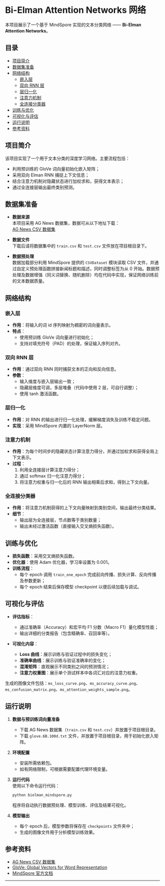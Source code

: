 # Bi-Elman Attention Networks 网络

本项目展示了一个基于 MindSpore 实现的文本分类网络 —— **Bi-Elman Attention Networks**。

## 目录

- [项目简介](#项目简介)
- [数据集准备](#数据集准备)
- [网络结构](#网络结构)
  - [嵌入层](#嵌入层)
  - [双向 RNN 层](#双向-rnn-层)
  - [层归一化](#层归一化)
  - [注意力机制](#注意力机制)
  - [全连接分类器](#全连接分类器)
- [训练与优化](#训练与优化)
- [可视化与评估](#可视化与评估)
- [运行说明](#运行说明)
- [参考资料](#参考资料)


## 项目简介

该项目实现了一个用于文本分类的深度学习网络。主要流程包括：
- 利用预训练的 GloVe 词向量初始化嵌入矩阵；
- 采用双向 Elman RNN 捕捉上下文信息；
- 结合注意力机制对隐藏状态进行加权求和，获得文本表示；
- 通过全连接层输出最终类别预测。


## 数据集准备

- **数据来源**  
  本项目采用 AG News 数据集，数据可从以下地址下载：  
  [AG News CSV 数据集](https://github.com/mhjabreel/CharCnn_Keras/tree/master/data/ag_news_csv)

- **数据文件**  
  下载后请将数据集中的 `train.csv` 和 `test.csv` 文件放在项目根目录下。

- **数据预处理**  
  数据加载部分利用 MindSpore 提供的 `CSVDataset` 模块读取 CSV 文件，并通过自定义预处理函数拼接新闻标题和描述，同时调整标签为从 0 开始。数据预处理及数据增强（同义词替换、随机删除）均在代码中实现，保证网络训练前的文本数据质量。


## 网络结构

### 嵌入层

- **作用**：将输入的词 id 序列映射为稠密的词向量表示。  
- **特点**：  
  - 使用预训练 GloVe 词向量进行初始化；
  - 支持对填充符号（PAD）的处理，保证输入序列对齐。

### 双向 RNN 层

- **作用**：通过双向 RNN 同时捕获文本的正向和反向信息。  
- **参数**：  
  - 输入维度与嵌入层输出一致；
  - 隐藏层维度可调，多层堆叠（代码中使用 2 层，可自行调整）；
  - 使用 tanh 激活函数。

### 层归一化

- **作用**：对 RNN 的输出进行归一化处理，缓解梯度消失及训练不稳定问题。  
- **实现**：采用 MindSpore 内置的 LayerNorm 层。

### 注意力机制

- **作用**：为每个时间步的隐藏状态计算注意力得分，并通过加权求和获得全局上下文表示。  
- **过程**：  
  1. 利用全连接层计算注意力得分；
  2. 通过 softmax 归一化注意力得分；
  3. 将注意力权重与归一化后的 RNN 输出相乘后求和，得到上下文向量。

### 全连接分类器

- **作用**：将注意力机制获得的上下文向量映射到类别空间，输出最终分类结果。  
- **细节**：  
  - 输出层为全连接层，节点数等于类别数量；
  - 输出未经过激活函数（直接输入交叉熵损失函数）。


## 训练与优化

- **损失函数**：采用交叉熵损失函数。  
- **优化器**：使用 Adam 优化器，学习率设置为 0.001。  
- **训练流程**：  
  - 每个 epoch 调用 `train_one_epoch` 完成前向传播、损失计算、反向传播及参数更新；
  - 每个 epoch 结束后保存模型 checkpoint 以便后续加载与调试。


## 可视化与评估

- **评估指标**：  
  - 通过准确率（Accuracy）和宏平均 F1 分数（Macro F1）量化模型性能；
  - 输出详细的分类报告（包含精确率、召回率等）。

- **可视化内容**：  
  - **Loss 曲线**：展示训练与验证过程中的损失变化；
  - **准确率曲线**：展示训练与验证准确率的变化；
  - **混淆矩阵**：直观展示不同类别之间的预测情况；
  - **注意力权重图**：展示单个测试样本中各词汇对应的注意力权重。

生成的图像文件包括：`ms_loss_curve.png`、`ms_accuracy_curve.png`、`ms_confusion_matrix.png`、`ms_attention_weights_sample.png`。


## 运行说明

1. **数据与预训练词向量准备**  
   - 下载 AG News 数据集（`train.csv` 和 `test.csv`）并放置于项目根目录。  
   - 下载 `glove.6B.100d.txt` 文件，并放置于项目根目录，用于初始化嵌入矩阵。

2. **环境配置**  
   - 安装所需依赖包。  
   - 如有网络限制，可根据需要配置代理环境变量。

3. **运行代码**  
   使用以下命令运行代码：  
   ```bash
   python bielman_mindspore.py
   ```
   程序将自动执行数据预处理、模型训练、评估及结果可视化。

4. **模型输出**  
   - 每个 epoch 后，模型参数将保存在 `checkpoints` 文件夹中；
   - 生成的图像文件用于分析模型训练效果。


## 参考资料

- [AG News CSV 数据集](https://github.com/mhjabreel/CharCnn_Keras/tree/master/data/ag_news_csv)
- [GloVe: Global Vectors for Word Representation](https://nlp.stanford.edu/projects/glove/)
- [MindSpore 官方文档](https://www.mindspore.cn)

---
